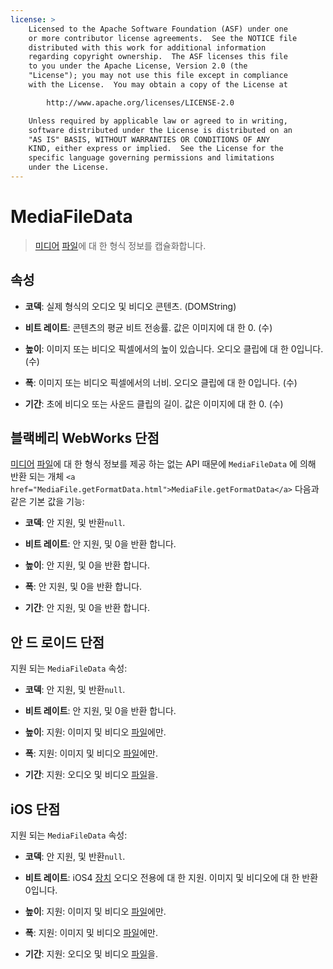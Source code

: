 ```yaml
---
license: >
    Licensed to the Apache Software Foundation (ASF) under one
    or more contributor license agreements.  See the NOTICE file
    distributed with this work for additional information
    regarding copyright ownership.  The ASF licenses this file
    to you under the Apache License, Version 2.0 (the
    "License"); you may not use this file except in compliance
    with the License.  You may obtain a copy of the License at

        http://www.apache.org/licenses/LICENSE-2.0

    Unless required by applicable law or agreed to in writing,
    software distributed under the License is distributed on an
    "AS IS" BASIS, WITHOUT WARRANTIES OR CONDITIONS OF ANY
    KIND, either express or implied.  See the License for the
    specific language governing permissions and limitations
    under the License.
---
```


# MediaFileData

> <a href="../media.html">미디어</a> <a href="../../file/fileobj/fileobj.html">파일</a>에 대 한 형식 정보를 캡슐화합니다.

## 속성

*   **코덱**: 실제 형식의 오디오 및 비디오 콘텐츠. (DOMString)

*   **비트 레이트**: 콘텐츠의 평균 비트 전송률. 값은 이미지에 대 한 0. (수)

*   **높이**: 이미지 또는 비디오 픽셀에서의 높이 있습니다. 오디오 클립에 대 한 0입니다. (수)

*   **폭**: 이미지 또는 비디오 픽셀에서의 너비. 오디오 클립에 대 한 0입니다. (수)

*   **기간**: 초에 비디오 또는 사운드 클립의 길이. 값은 이미지에 대 한 0. (수)

## 블랙베리 WebWorks 단점

<a href="../media.html">미디어</a> <a href="../../file/fileobj/fileobj.html">파일</a>에 대 한 형식 정보를 제공 하는 없는 API 때문에 `MediaFileData` 에 의해 반환 되는 개체 `<a href="MediaFile.getFormatData.html">MediaFile.getFormatData</a>` 다음과 같은 기본 값을 기능:

*   **코덱**: 안 지원, 및 반환`null`.

*   **비트 레이트**: 안 지원, 및 0을 반환 합니다.

*   **높이**: 안 지원, 및 0을 반환 합니다.

*   **폭**: 안 지원, 및 0을 반환 합니다.

*   **기간**: 안 지원, 및 0을 반환 합니다.

## 안 드 로이드 단점

지원 되는 `MediaFileData` 속성:

*   **코덱**: 안 지원, 및 반환`null`.

*   **비트 레이트**: 안 지원, 및 0을 반환 합니다.

*   **높이**: 지원: 이미지 및 비디오 <a href="../../file/fileobj/fileobj.html">파일</a>에만.

*   **폭**: 지원: 이미지 및 비디오 <a href="../../file/fileobj/fileobj.html">파일</a>에만.

*   **기간**: 지원: 오디오 및 비디오 <a href="../../file/fileobj/fileobj.html">파일</a>을.

## iOS 단점

지원 되는 `MediaFileData` 속성:

*   **코덱**: 안 지원, 및 반환`null`.

*   **비트 레이트**: iOS4 <a href="../../device/device.html">장치</a> 오디오 전용에 대 한 지원. 이미지 및 비디오에 대 한 반환 0입니다.

*   **높이**: 지원: 이미지 및 비디오 <a href="../../file/fileobj/fileobj.html">파일</a>에만.

*   **폭**: 지원: 이미지 및 비디오 <a href="../../file/fileobj/fileobj.html">파일</a>에만.

*   **기간**: 지원: 오디오 및 비디오 <a href="../../file/fileobj/fileobj.html">파일</a>을.